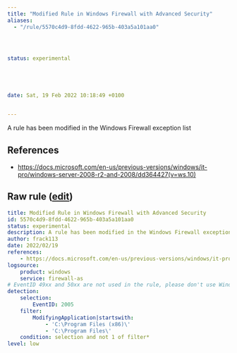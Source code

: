 ```yaml
---
title: "Modified Rule in Windows Firewall with Advanced Security"
aliases:
  - "/rule/5570c4d9-8fdd-4622-965b-403a5a101aa0"




status: experimental





date: Sat, 19 Feb 2022 10:18:49 +0100


---
```


A rule has been modified in the Windows Firewall exception list

<!--more-->




## References

* https://docs.microsoft.com/en-us/previous-versions/windows/it-pro/windows-server-2008-r2-and-2008/dd364427(v=ws.10)


## Raw rule ([edit](https://github.com/SigmaHQ/sigma/edit/master/rules/windows/builtin/firewall_as/win_firewall_as_change_rule.yml))
```yaml
title: Modified Rule in Windows Firewall with Advanced Security
id: 5570c4d9-8fdd-4622-965b-403a5a101aa0
status: experimental
description: A rule has been modified in the Windows Firewall exception list
author: frack113
date: 2022/02/19
references:
    - https://docs.microsoft.com/en-us/previous-versions/windows/it-pro/windows-server-2008-r2-and-2008/dd364427(v=ws.10)
logsource:
    product: windows
    service: firewall-as
# EventID 49xx and 50xx are not used in the rule, please don't use Windows Server 2008 R2
detection:
    selection:
        EventID: 2005
    filter:
        ModifyingApplication|startswith:
            - 'C:\Program Files (x86)\'
            - 'C:\Program Files\'
    condition: selection and not 1 of filter*
level: low

```
